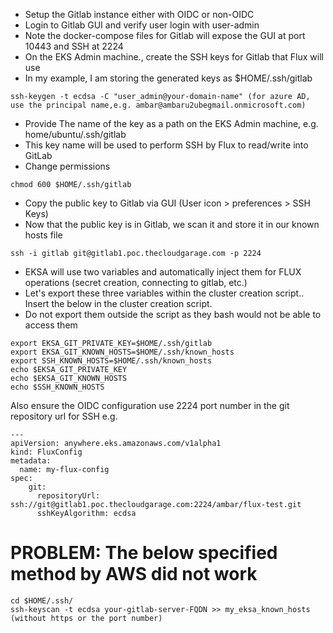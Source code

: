 * Setup the Gitlab instance either with OIDC or non-OIDC
* Login to Gitlab GUI and verify user login with user-admin
* Note the docker-compose files for Gitlab will expose the GUI at port 10443 and SSH at 2224
* On the EKS Admin machine., create the SSH keys for Gitlab that Flux will use
* In my example, I am storing the generated keys as $HOME/.ssh/gitlab
```
ssh-keygen -t ecdsa -C "user_admin@your-domain-name" (for azure AD, use the principal name,e.g. ambar@ambaru2ubegmail.onmicrosoft.com)
```
* Provide The name of the key as a path on the EKS Admin machine, e.g. home/ubuntu/.ssh/gitlab
* This key name will be used to perform SSH by Flux to read/write into GitLab
* Change permissions
```
chmod 600 $HOME/.ssh/gitlab
```
* Copy the public key to Gitlab via GUI (User icon > preferences > SSH Keys)
* Now that the public key is in Gitlab, we scan it and store it in our known hosts file
```
ssh -i gitlab git@gitlab1.poc.thecloudgarage.com -p 2224
``` 
* EKSA will use two variables and automatically inject them for FLUX operations (secret creation, connecting to gitlab, etc.)
* Let's export these three variables within the cluster creation script.. Insert the below in the cluster creation script.
* Do not export them outside the script as they bash would not be able to access them
```
export EKSA_GIT_PRIVATE_KEY=$HOME/.ssh/gitlab
export EKSA_GIT_KNOWN_HOSTS=$HOME/.ssh/known_hosts
export SSH_KNOWN_HOSTS=$HOME/.ssh/known_hosts
echo $EKSA_GIT_PRIVATE_KEY
echo $EKSA_GIT_KNOWN_HOSTS
echo $SSH_KNOWN_HOSTS
```
Also ensure the OIDC configuration use 2224 port number in the git repository url for SSH
e.g. 
```
---
apiVersion: anywhere.eks.amazonaws.com/v1alpha1
kind: FluxConfig
metadata:
  name: my-flux-config
spec:
    git:
      repositoryUrl: ssh://git@gitlab1.poc.thecloudgarage.com:2224/ambar/flux-test.git
      sshKeyAlgorithm: ecdsa
```
# PROBLEM: The below specified method by AWS did not work
```
cd $HOME/.ssh/
ssh-keyscan -t ecdsa your-gitlab-server-FQDN >> my_eksa_known_hosts (without https or the port number)
```
